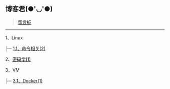 ## 博客君(●'◡'●)

> [留言板](https://github.com/a1023293003/note-warehouse/issues "Message Board")

---

1、Linux

├─ [1.1、命令相关(2)](http://blog.bluesking.cn/directory/linux.html "Linux Command")

2、[密码学(1)](http://blog.bluesking.cn/directory/cryptography.html "Cryptography")

3、VM

├─ [3.1、Docker(1)](http://blog.bluesking.cn/directory/vm.html "Docker")























